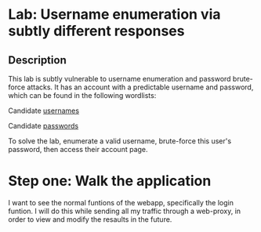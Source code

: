 # Lab: Username enumeration via subtly different responses

## Description

 This lab is subtly vulnerable to username enumeration and password brute-force attacks. It has an account with a predictable username and password, which can be found in the following wordlists:

 Candidate [usernames](https://github.com/hermh4cks/Write-ups/blob/main/Portswigger/2.authentication/usernames)
 
 Candidate [passwords](https://github.com/hermh4cks/Write-ups/blob/main/Portswigger/2.authentication/passwords)

To solve the lab, enumerate a valid username, brute-force this user's password, then access their account page.


# Step one: Walk the application

I want to see the normal funtions of the webapp, specifically the login funtion. I will do this while sending all my traffic through a web-proxy, in order to view and modify the resaults in the future.

